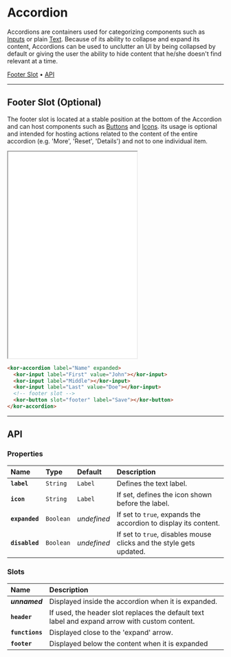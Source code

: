 # Accordion

Accordions are containers used for categorizing components such as [Inputs](components/input) or plain [Text](components/text). Because of its ability to collapse and expand its content, Accordions can be used to unclutter an UI by being collapsed by default or giving the user the ability to hide content that he/she doesn't find relevant at a time.

[Footer Slot](components/accordion#footer-slot-(optional)) • [API](components/accordion#api)

---

## Footer Slot (Optional)

The footer slot is located at a stable position at the bottom of the Accordion and can host components such as [Buttons](components/button) and [Icons](components/icon). its usage is optional and intended for hosting actions related to the content of the entire accordion (e.g. 'More', 'Reset', 'Details') and not to one individual item.

<iframe src="./assets/docs/components/accordion/footer-slot.html" height="480px"></iframe>

```html
<kor-accordion label="Name" expanded>
  <kor-input label="First" value="John"></kor-input>
  <kor-input label="Middle"></kor-input>
  <kor-input label="Last" value="Doe"></kor-input>
  <!-- footer slot -->
  <kor-button slot="footer" label="Save"></kor-button>
</kor-accordion>
```

---

## API

### Properties

| Name | Type | Default | Description |
| :-- | :-- | :-- | :-- |
| **`label`** | `String` | `Label` | Defines the text label. |
| **`icon`** | `String` | `Label` | If set, defines the icon shown before the label. |
| **`expanded`** | `Boolean` | _undefined_ | If set to `true`, expands the accordion to display its content. |
| **`disabled`** | `Boolean` | _undefined_ | If set to `true`, disables mouse clicks and the style gets updated. |

### Slots

| Name | Description |
| :-- | :-- |
| **_unnamed_** | Displayed inside the accordion when it is expanded. |
| **`header`** | If used, the header slot replaces the default text label and expand arrow with custom content. |
| **`functions`** | Displayed close to the 'expand' arrow. |
| **`footer`** | Displayed below the content when it is expanded |
